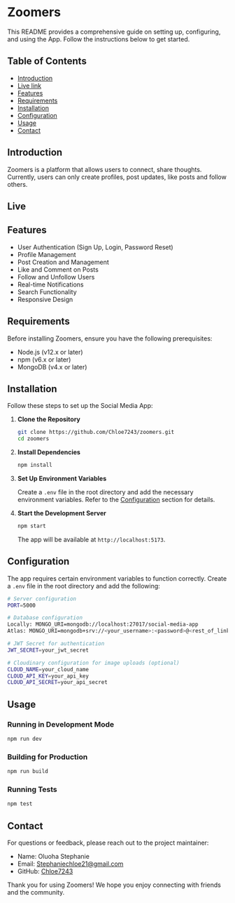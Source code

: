 # Zoomers

This README provides a comprehensive guide on setting up, configuring, and using the App. Follow the instructions below to get started.

## Table of Contents

- [Introduction](#introduction)
- [Live link](#live)
- [Features](#features)
- [Requirements](#requirements)
- [Installation](#installation)
- [Configuration](#configuration)
- [Usage](#usage)
- [Contact](#contact)

## Introduction

Zoomers is a platform that allows users to connect, share thoughts. Currently, users can only create profiles, post updates, like posts and follow others.

## Live


## Features

- User Authentication (Sign Up, Login, Password Reset)
- Profile Management
- Post Creation and Management
- Like and Comment on Posts
- Follow and Unfollow Users
- Real-time Notifications
- Search Functionality
- Responsive Design

## Requirements

Before installing Zoomers, ensure you have the following prerequisites:

- Node.js (v12.x or later)
- npm (v6.x or later)
- MongoDB (v4.x or later)

## Installation

Follow these steps to set up the Social Media App:

1. **Clone the Repository**

    ```sh
    git clone https://github.com/Chloe7243/zoomers.git
    cd zoomers
    ```

2. **Install Dependencies**

    ```sh
    npm install
    ```

3. **Set Up Environment Variables**

    Create a `.env` file in the root directory and add the necessary environment variables. Refer to the [Configuration](#configuration) section for details.

4. **Start the Development Server**

    ```sh
    npm start
    ```

    The app will be available at `http://localhost:5173`.

## Configuration

The app requires certain environment variables to function correctly. Create a `.env` file in the root directory and add the following:

```sh
# Server configuration
PORT=5000

# Database configuration
Locally: MONGO_URI=mongodb://localhost:27017/social-media-app
Atlas: MONGO_URI=mongodb+srv://<your_username>:<password>@<rest_of_link>

# JWT Secret for authentication
JWT_SECRET=your_jwt_secret

# Cloudinary configuration for image uploads (optional)
CLOUD_NAME=your_cloud_name
CLOUD_API_KEY=your_api_key
CLOUD_API_SECRET=your_api_secret
```

## Usage

### Running in Development Mode

```sh
npm run dev
```

### Building for Production

```sh
npm run build
```

### Running Tests

```sh
npm test
```

## Contact

For questions or feedback, please reach out to the project maintainer:

- Name: Oluoha Stephanie
- Email: Stephaniechloe21@gmail.com
- GitHub: [Chloe7243](https://github.com/chloe7243)

Thank you for using Zoomers! We hope you enjoy connecting with friends and the community.
